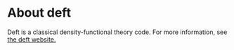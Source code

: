 # About deft

Deft is a classical density-functional theory code.  For more information, see
[the deft website.](http://physics.oregonstate.edu/~roundyd/deft)

